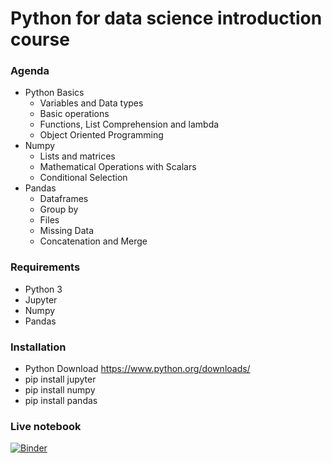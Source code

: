 # Python for data science introduction course

### Agenda

* Python Basics
  * Variables and Data types
  * Basic operations
  * Functions, List Comprehension and lambda
  * Object Oriented Programming
* Numpy
  * Lists and matrices
  * Mathematical Operations with Scalars
  * Conditional Selection
* Pandas
  * Dataframes
  * Group by
  * Files
  * Missing Data
  * Concatenation and Merge
  
### Requirements

* Python 3
* Jupyter
* Numpy
* Pandas

### Installation

* Python Download https://www.python.org/downloads/
* pip install jupyter
* pip install numpy
* pip install pandas

### Live notebook

[![Binder](https://mybinder.org/badge_logo.svg)](https://mybinder.org/v2/gh/Allanflo88/python-for-data-science-introduction-course.git/master)
  
